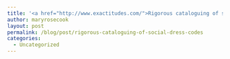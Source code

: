 ```yaml
---
title: '<a href="http://www.exactitudes.com/">Rigorous cataloguing of social dress codes</a>'
author: maryrosecook
layout: post
permalink: /blog/post/rigorous-cataloguing-of-social-dress-codes
categories:
  - Uncategorized
---
```

